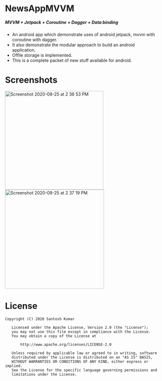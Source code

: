 # NewsAppMVVM

##### MVVM + Jetpack + Coroutine + Dagger + Data binding

- An android app which demonstrate uses of android jetpack, mvvm with coroutine with dagger.
- It also demonstrate the modular approach to build an android application.
- Offile storage is implemented.
- This is a complete packet of new stuff available for android.

# Screenshots

<img width="324" alt="Screenshot 2020-08-25 at 2 36 53 PM" src="https://user-images.githubusercontent.com/43371182/91155495-90863a00-e6e0-11ea-8e04-c1b8a6c5e54f.png">
<img width="326" alt="Screenshot 2020-08-25 at 2 37 19 PM" src="https://user-images.githubusercontent.com/43371182/91155497-91b76700-e6e0-11ea-8327-4aa6c9103f03.png">

# License

```
Copyright (C) 2020 Santosh Kumar

   Licensed under the Apache License, Version 2.0 (the "License");
   you may not use this file except in compliance with the License.
   You may obtain a copy of the License at

       http://www.apache.org/licenses/LICENSE-2.0

   Unless required by applicable law or agreed to in writing, software
   distributed under the License is distributed on an "AS IS" BASIS,
   WITHOUT WARRANTIES OR CONDITIONS OF ANY KIND, either express or implied.
   See the License for the specific language governing permissions and
   limitations under the License.
   
  ```
